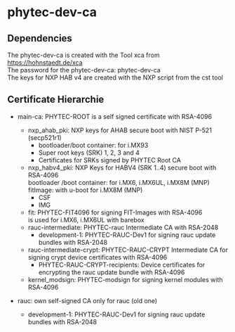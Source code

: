 phytec-dev-ca
=============

Dependencies
------------
The phytec-dev-ca is created with the Tool xca from https://hohnstaedt.de/xca  
The password for the phytec-dev-ca: phytec-dev-ca  
The keys for NXP HAB v4 are created with the NXP script from the cst tool

Certificate Hierarchie
----------------------

* main-ca: PHYTEC-ROOT is a self signed certificate with RSA-4096
  * nxp_ahab_pki: NXP keys for AHAB secure boot with NIST P-521 (secp521r1)
    * bootloader/boot container: for i.MX93
    * Super root keys (SRK) 1, 2, 3 and 4
    * Certificates for SRKs signed by PHYTEC Root CA
  * nxp_habv4_pki:  NXP Keys for HABV4 (SRK 1..4) secure boot with RSA-4096  
                    bootloader /boot container: for i.MX6, i.MX6UL, i.MX8M (MNP)  
                    fitImage: with u-boot for i.MX8M (MNP)
    * CSF
    * IMG
  * fit:    PHYTEC-FIT4096 for signing FIT-Images with RSA-4096  
            is used for i.MX6, i.MX6UL with barebox
  * rauc-intermediate: PHYTEC-rauc Intermediate CA with RSA-2048
    * development-1: PHYTEC-RAUC-Dev1 for signing rauc update bundles with RSA-2048
  * rauc-intermediate-crypt: PHYTEC-RAUC-CRYPT Intermediate CA for signing crypt device certificates with RSA-4096
    * PHYTEC-RAUC-CRYPT-recipients: Device certificates for encrypting the rauc update bundle with RSA-4096
  * kernel_modsign: PHYTEC-modsign for signing kernel modules with RSA-4096
  
* rauc: own self-signed CA only for rauc (old one)
  *  development-1: PHYTEC-RAUC-Dev1 for signing rauc update bundles with RSA-2048


